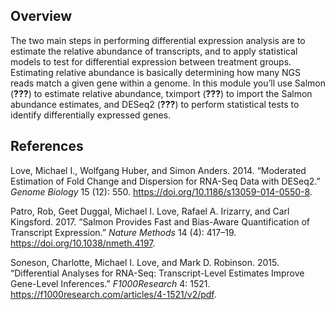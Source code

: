 ## Overview

The two main steps in performing differential expression analysis are to
estimate the relative abundance of transcripts, and to apply statistical
models to test for differential expression between treatment groups.
Estimating relative abundance is basically determining how many NGS
reads match a given gene within a genome. In this module you’ll use
Salmon
(<span class="citeproc-not-found" data-reference-id="Patro">**???**</span>)
to estimate relative abundance, tximport
(<span class="citeproc-not-found" data-reference-id="Soneson">**???**</span>)
to import the Salmon abundance estimates, and DESeq2
(<span class="citeproc-not-found" data-reference-id="Love">**???**</span>)
to perform statistical tests to identify differentially expressed genes.

## References

<div id="refs" class="references">

<div id="ref-Love2014">

Love, Michael I., Wolfgang Huber, and Simon Anders. 2014. “Moderated
Estimation of Fold Change and Dispersion for RNA-Seq Data with DESeq2.”
*Genome Biology* 15 (12): 550.
<https://doi.org/10.1186/s13059-014-0550-8>.

</div>

<div id="ref-Patro2017">

Patro, Rob, Geet Duggal, Michael I. Love, Rafael A. Irizarry, and Carl
Kingsford. 2017. “Salmon Provides Fast and Bias-Aware Quantification of
Transcript Expression.” *Nature Methods* 14 (4): 417–19.
<https://doi.org/10.1038/nmeth.4197>.

</div>

<div id="ref-Soneson2015">

Soneson, Charlotte, Michael I. Love, and Mark D. Robinson. 2015.
“Differential Analyses for RNA-Seq: Transcript-Level Estimates Improve
Gene-Level Inferences.” *F1000Research* 4: 1521.
<https://f1000research.com/articles/4-1521/v2/pdf>.

</div>

</div>
